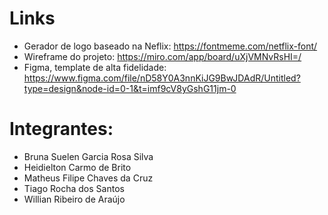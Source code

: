 # Links

- Gerador de logo baseado na Neflix:  https://fontmeme.com/netflix-font/
- Wireframe do projeto: https://miro.com/app/board/uXjVMNvRsHI=/
- Figma, template de alta fidelidade: https://www.figma.com/file/nD58Y0A3nnKiJG9BwJDAdR/Untitled?type=design&node-id=0-1&t=imf9cV8yGshG11jm-0


# Integrantes:
- Bruna Suelen Garcia Rosa Silva
- Heidielton Carmo de Brito
- Matheus Filipe Chaves da Cruz
- Tiago Rocha dos Santos
- Willian Ribeiro de Araújo
